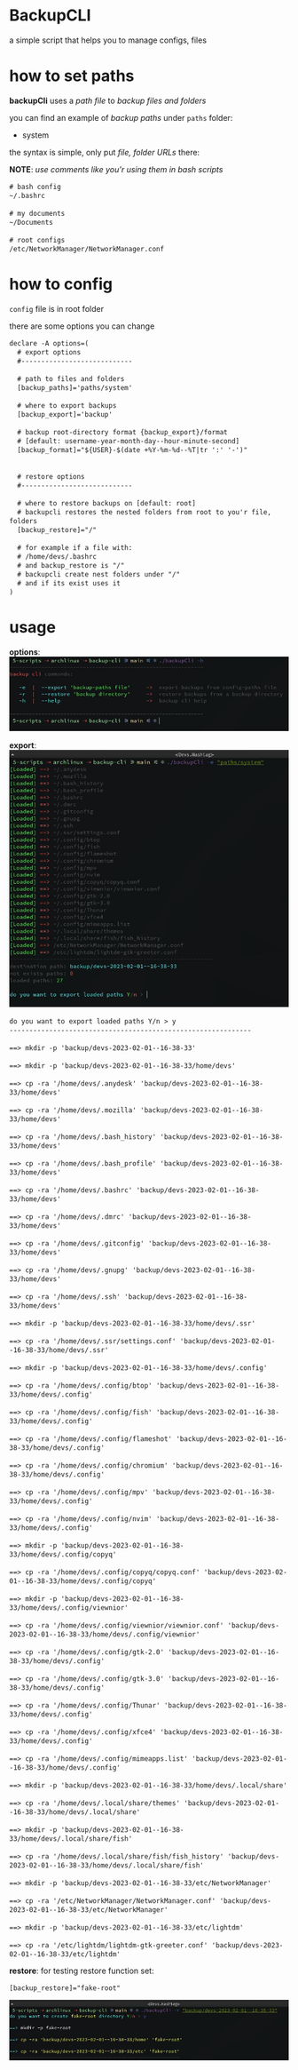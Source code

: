 # BackupCLI
a simple script that helps you to manage configs, files

# how to set paths
**backupCli** uses a *path file* to *backup files and folders*

you can find an example of *backup paths* under `paths` folder:

- system 

the syntax is simple, only put *file, folder URLs* there:

**NOTE**: *use comments like you'r using them in bash scripts*

```
# bash config
~/.bashrc

# my documents
~/Documents

# root configs
/etc/NetworkManager/NetworkManager.conf
```

# how to config

`config` file is in root folder

there are some options you can change

```
declare -A options=(
  # export options
  #----------------------------

  # path to files and folders
  [backup_paths]='paths/system'

  # where to export backups
  [backup_export]='backup'

  # backup root-directory format {backup_export}/format 
  # [default: username-year-month-day--hour-minute-second]
  [backup_format]="${USER}-$(date +%Y-%m-%d--%T|tr ':' '-')"


  # restore options
  #----------------------------

  # where to restore backups on [default: root]
  # backupcli restores the nested folders from root to you'r file, folders
  [backup_restore]="/"
  
  # for example if a file with:
  # /home/devs/.bashrc
  # and backup_restore is "/"
  # backupcli create nest folders under "/"
  # and if its exist uses it
)
```

# usage

**options**:
![options](https://github.com/devshashtag/backupcli/blob/main/screenshots/options.jpg?raw=true)

**export**:
![options](https://github.com/devshashtag/backupcli/blob/main/screenshots/export.jpg?raw=true)

```
do you want to export loaded paths Y/n > y
-------------------------------------------------------------

==> mkdir -p 'backup/devs-2023-02-01--16-38-33'

==> mkdir -p 'backup/devs-2023-02-01--16-38-33/home/devs'

==> cp -ra '/home/devs/.anydesk' 'backup/devs-2023-02-01--16-38-33/home/devs'

==> cp -ra '/home/devs/.mozilla' 'backup/devs-2023-02-01--16-38-33/home/devs'

==> cp -ra '/home/devs/.bash_history' 'backup/devs-2023-02-01--16-38-33/home/devs'

==> cp -ra '/home/devs/.bash_profile' 'backup/devs-2023-02-01--16-38-33/home/devs'

==> cp -ra '/home/devs/.bashrc' 'backup/devs-2023-02-01--16-38-33/home/devs'

==> cp -ra '/home/devs/.dmrc' 'backup/devs-2023-02-01--16-38-33/home/devs'

==> cp -ra '/home/devs/.gitconfig' 'backup/devs-2023-02-01--16-38-33/home/devs'

==> cp -ra '/home/devs/.gnupg' 'backup/devs-2023-02-01--16-38-33/home/devs'

==> cp -ra '/home/devs/.ssh' 'backup/devs-2023-02-01--16-38-33/home/devs'

==> mkdir -p 'backup/devs-2023-02-01--16-38-33/home/devs/.ssr'

==> cp -ra '/home/devs/.ssr/settings.conf' 'backup/devs-2023-02-01--16-38-33/home/devs/.ssr'

==> mkdir -p 'backup/devs-2023-02-01--16-38-33/home/devs/.config'

==> cp -ra '/home/devs/.config/btop' 'backup/devs-2023-02-01--16-38-33/home/devs/.config'

==> cp -ra '/home/devs/.config/fish' 'backup/devs-2023-02-01--16-38-33/home/devs/.config'

==> cp -ra '/home/devs/.config/flameshot' 'backup/devs-2023-02-01--16-38-33/home/devs/.config'

==> cp -ra '/home/devs/.config/chromium' 'backup/devs-2023-02-01--16-38-33/home/devs/.config'

==> cp -ra '/home/devs/.config/mpv' 'backup/devs-2023-02-01--16-38-33/home/devs/.config'

==> cp -ra '/home/devs/.config/nvim' 'backup/devs-2023-02-01--16-38-33/home/devs/.config'

==> mkdir -p 'backup/devs-2023-02-01--16-38-33/home/devs/.config/copyq'

==> cp -ra '/home/devs/.config/copyq/copyq.conf' 'backup/devs-2023-02-01--16-38-33/home/devs/.config/copyq'

==> mkdir -p 'backup/devs-2023-02-01--16-38-33/home/devs/.config/viewnior'

==> cp -ra '/home/devs/.config/viewnior/viewnior.conf' 'backup/devs-2023-02-01--16-38-33/home/devs/.config/viewnior'

==> cp -ra '/home/devs/.config/gtk-2.0' 'backup/devs-2023-02-01--16-38-33/home/devs/.config'

==> cp -ra '/home/devs/.config/gtk-3.0' 'backup/devs-2023-02-01--16-38-33/home/devs/.config'

==> cp -ra '/home/devs/.config/Thunar' 'backup/devs-2023-02-01--16-38-33/home/devs/.config'

==> cp -ra '/home/devs/.config/xfce4' 'backup/devs-2023-02-01--16-38-33/home/devs/.config'

==> cp -ra '/home/devs/.config/mimeapps.list' 'backup/devs-2023-02-01--16-38-33/home/devs/.config'

==> mkdir -p 'backup/devs-2023-02-01--16-38-33/home/devs/.local/share'

==> cp -ra '/home/devs/.local/share/themes' 'backup/devs-2023-02-01--16-38-33/home/devs/.local/share'

==> mkdir -p 'backup/devs-2023-02-01--16-38-33/home/devs/.local/share/fish'

==> cp -ra '/home/devs/.local/share/fish/fish_history' 'backup/devs-2023-02-01--16-38-33/home/devs/.local/share/fish'

==> mkdir -p 'backup/devs-2023-02-01--16-38-33/etc/NetworkManager'

==> cp -ra '/etc/NetworkManager/NetworkManager.conf' 'backup/devs-2023-02-01--16-38-33/etc/NetworkManager'

==> mkdir -p 'backup/devs-2023-02-01--16-38-33/etc/lightdm'

==> cp -ra '/etc/lightdm/lightdm-gtk-greeter.conf' 'backup/devs-2023-02-01--16-38-33/etc/lightdm'
```

**restore**:
for testing restore function set:

```
[backup_restore]="fake-root"
```

![options](https://github.com/devshashtag/backupcli/blob/main/screenshots/restore.jpg?raw=true)
